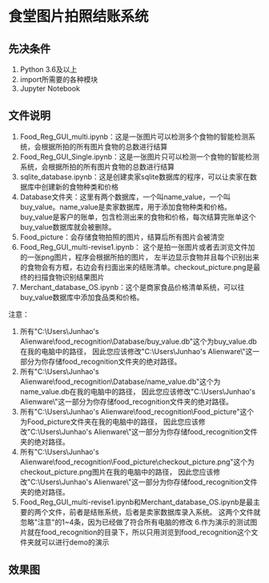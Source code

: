 # 食堂图片拍照结账系统
## 先决条件
1. Python 3.6及以上
2. import所需要的各种模块
3. Jupyter Notebook
## 文件说明
1. Food_Reg_GUI_multi.ipynb：这是一张图片可以检测多个食物的智能检测系统，会根据所拍的所有图片食物的总数进行结算
3. Food_Reg_GUI_Single.ipynb：这是一张图片只可以检测一个食物的智能检测系统，会根据所拍的所有图片食物的总数进行结算
4. sqlite_database.ipynb：这是创建卖家sqlite数据库的程序，可以让卖家在数据库中创建新的食物种类和价格
5. Database文件夹：这里有两个数据库，一个叫name_value，一个叫buy_value。name_value是卖家数据库，用于添加食物种类和价格。
buy_value是客户的账单，包含检测出来的食物和价格，每次结算完账单这个buy_value数据库就会被删除。
5. Food_picture：会存储食物拍照的图片，结算后所有图片会被清空
6. Food_Reg_GUI_multi-revise1.ipynb： 这个是拍一张图片或者去浏览文件加的一张png图片，程序会根据所拍的图片，
左半边显示食物并且每个识别出来的食物会有方框，右边会有扫面出来的结账清单。checkout_picture.png是最终的扫描食物识别结果图片
7. Merchant_database_OS.ipynb：这个是商家食品价格清单系统，可以往buy_value数据库中添加食品类和价格。

注意：
1. 所有"C:\\Users\\Junhao's Alienware\\food_recognition\\Database/buy_value.db"这个为buy_value.db在我的电脑中的路径，
因此您应该修改"C:\\Users\\Junhao's Alienware\\"这一部分为你存储food_recognition文件夹的绝对路径。
2. 所有"C:\\Users\\Junhao's Alienware\\food_recognition\\Database/name_value.db"这个为name_value.db在我的电脑中的路径，
因此您应该修改"C:\\Users\\Junhao's Alienware\\"这一部分为你存储food_recognition文件夹的绝对路径。
3. 所有"C:\\Users\\Junhao's Alienware\\food_recognition\\Food_picture"这个为Food_picture文件夹在我的电脑中的路径，
因此您应该修改"C:\\Users\\Junhao's Alienware\\"这一部分为你存储food_recognition文件夹的绝对路径。
4. 所有"C:\\Users\\Junhao's Alienware\\food_recognition\\Food_picture\\checkout_picture.png"这个为checkout_picture.png图片在我的电脑中的路径，
因此您应该修改"C:\\Users\\Junhao's Alienware\\"这一部分为你存储food_recognition文件夹的绝对路径。
5. Food_Reg_GUI_multi-revise1.ipynb和Merchant_database_OS.ipynb是最主要的两个文件，前者是结账系统，后者是卖家数据库录入系统。
这两个文件就忽略"注意"的1~4条，因为已经做了符合所有电脑的修改
6.作为演示的测试图片就在food_recognition的目录下，所以只用浏览到food_recognition这个文件夹就可以进行demo的演示

## 效果图

